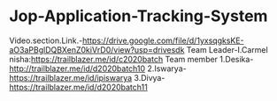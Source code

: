 # Jop-Application-Tracking-System
Video.section.Link.-https://drive.google.com/file/d/1yxsqgksKE-aO3aPBglDQBXenZ0kiVrD0/view?usp=drivesdk
Team Leader-I.Carmel nisha:https://trailblazer.me/id/c2020batch
Team member
1.Desika-http://trailblazer.me/id/d2020batch10
2.Iswarya-https://trailblazer.me/id/ipiswarya
3.Divya-https://trailblazer.me/id/d2020batch11
